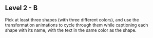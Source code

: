 ## Level 2 - B

Pick at least three shapes (with three different colors), and use the transformation animations to cycle through them while captioning each shape with its name, with the text in the same color as the shape.
